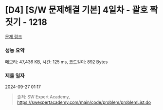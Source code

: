 # [D4] [S/W 문제해결 기본] 4일차 - 괄호 짝짓기 - 1218 

[문제 링크](https://swexpertacademy.com/main/code/problem/problemDetail.do?contestProbId=AV14eWb6AAkCFAYD) 

### 성능 요약

메모리: 47,436 KB, 시간: 125 ms, 코드길이: 892 Bytes

### 제출 일자

2024-09-27 01:17



> 출처: SW Expert Academy, https://swexpertacademy.com/main/code/problem/problemList.do